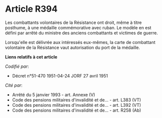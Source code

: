 # Article R394

Les combattants volontaires de la Résistance ont droit, même à titre posthume, à une médaille commémorative avec ruban. Le
modèle en est défini par arrêté du ministre des anciens combattants et victimes de guerre.

Lorsqu'elle est délivrée aux intéressés eux-mêmes, la carte de combattant volontaire de la Résistance vaut autorisation du
port de la médaille.

**Liens relatifs à cet article**

_Codifié par_:

  - Décret n°51-470 1951-04-24 JORF 27 avril 1951

_Cité par_:

  - Arrêté du 5 janvier 1993 - art. Annexe (V)
  - Code des pensions militaires d'invalidité et de... - art. L383 (VT)
  - Code des pensions militaires d'invalidité et de... - art. L392 (VT)
  - Code des pensions militaires d'invalidité et de... - art. R258 (Ab)

